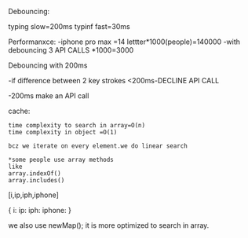 
Debouncing:

typing slow=200ms
typinf fast=30ms

Performanxce:
-iphone pro max =14 lettter*1000(people)=140000
-with debouncing 3 API CALLS *1000=3000


Debouncing with 200ms

-if difference between 2 key strokes <200ms-DECLINE API CALL

-200ms make an API call



cache:


    time complexity to search in array=O(n)
    time complexity in object =O(1)

    bcz we iterate on every element.we do linear search

    *some people use array methods
    like 
    array.indexOf()
    array.includes()

[i,ip,iph,iphone]

{
    i:
    ip:
    iph:
    iphone:
}

we also use newMap();
it is more optimized to search in array.


